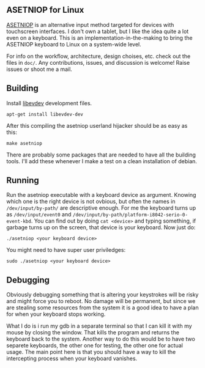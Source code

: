 ASETNIOP for Linux
------------------

[ASETNIOP](http://asetniop.com/) is an alternative input method targeted for devices with touchscreen interfaces.
I don't own a tablet, but I like the idea quite a lot even on a keyboard.
This is an implementation-in-the-making to bring the ASETNIOP keyboard to Linux on a system-wide level.

For info on the workflow, architecture, design choises, etc. check out the files in `doc/`.
Any contributions, issues, and discussion is welcome! Raise issues or shoot me a mail.

Building
--------


Install [libevdev](https://www.freedesktop.org/wiki/Software/libevdev/) development files.

	apt-get install libevdev-dev

After this compiling the asetniop userland hijacker should be as easy as this:

	make asetniop

There are probably some packages that are needed to have all the building tools.
I'll add these whenever I make a test on a clean installation of debian.

Running
-------

Run the asetniop executable with a keyboard device as argument.
Knowing which one is the right device is not ovbious, but often the names in `/dev/input/by-path/` are descriptive enough.
For me the keyboard turns up as `/dev/input/event0` and `/dev/input/by-path/platform-i8042-serio-0-event-kbd`.
You can find out by doing `cat <device>` and typing something, if garbage turns up on the screen, that device is your keyboard.
Now just do:

	./asetniop <your keyboard device>

You might need to have super user priviledges:

	sudo ./asetniop <your keyboard device>

Debugging
---------

Obviously debugging something that is altering your keystrokes will be risky and might force you to reboot.
No damage will be permanent, but since we are stealing some resources from the system it is a good idea to have a plan for when your keyboard stops working.

What I do is i run my gdb in a separate terminal so that I can kill it with my mouse by closing the window.
That kills the program and returns the keyboard back to the system.
Another way to do this would be to have two separete keyboards, the other one for testing, the other one for actual usage.
The main point here is that you should have a way to kill the intercepting process when your keyboard vanishes.

